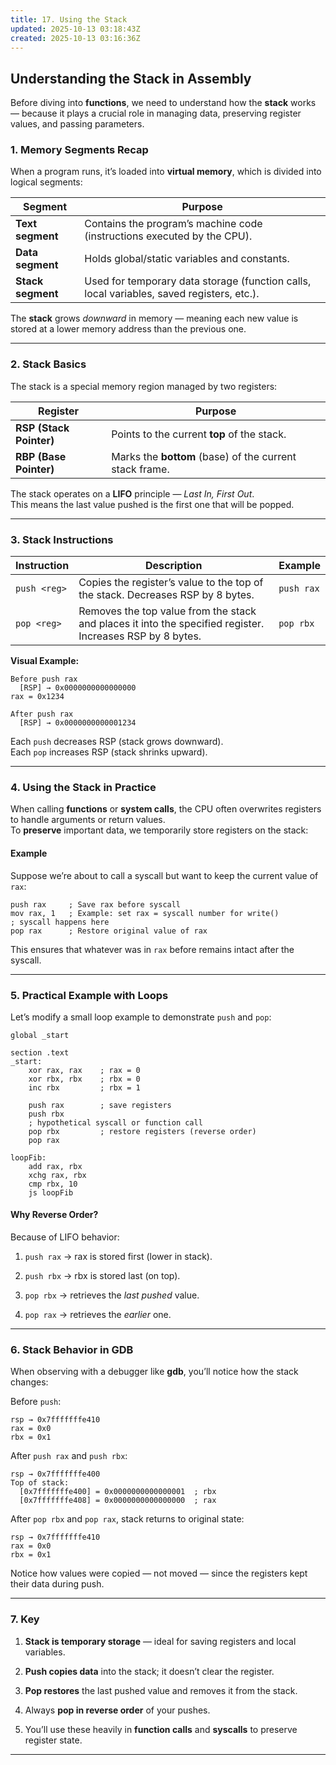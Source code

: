 ```yaml
---
title: 17. Using the Stack
updated: 2025-10-13 03:18:43Z
created: 2025-10-13 03:16:36Z
---
```


## Understanding the Stack in Assembly

Before diving into **functions**, we need to understand how the **stack** works — because it plays a crucial role in managing data, preserving register values, and passing parameters.

### 1\. Memory Segments Recap

When a program runs, it’s loaded into **virtual memory**, which is divided into logical segments:

| Segment | Purpose |
| --- | --- |
| **Text segment** | Contains the program’s machine code (instructions executed by the CPU). |
| **Data segment** | Holds global/static variables and constants. |
| **Stack segment** | Used for temporary data storage (function calls, local variables, saved registers, etc.). |

The **stack** grows *downward* in memory — meaning each new value is stored at a lower memory address than the previous one.

* * *

### 2\. Stack Basics

The stack is a special memory region managed by two registers:

| Register | Purpose |
| --- | --- |
| **RSP (Stack Pointer)** | Points to the current **top** of the stack. |
| **RBP (Base Pointer)** | Marks the **bottom** (base) of the current stack frame. |

The stack operates on a **LIFO** principle — *Last In, First Out*.  
This means the last value pushed is the first one that will be popped.

* * *

### 3\. Stack Instructions

| Instruction | Description | Example |
| --- | --- | --- |
| `push <reg>` | Copies the register’s value to the top of the stack. Decreases RSP by 8 bytes. | `push rax` |
| `pop <reg>` | Removes the top value from the stack and places it into the specified register. Increases RSP by 8 bytes. | `pop rbx` |

**Visual Example:**

```
Before push rax
  [RSP] → 0x0000000000000000
rax = 0x1234

After push rax
  [RSP] → 0x0000000000001234

```

Each `push` decreases RSP (stack grows downward).  
Each `pop` increases RSP (stack shrinks upward).

* * *

### 4\. Using the Stack in Practice

When calling **functions** or **system calls**, the CPU often overwrites registers to handle arguments or return values.  
To **preserve** important data, we temporarily store registers on the stack:

#### Example

Suppose we’re about to call a syscall but want to keep the current value of `rax`:

```
push rax     ; Save rax before syscall
mov rax, 1   ; Example: set rax = syscall number for write()
; syscall happens here
pop rax      ; Restore original value of rax

```

This ensures that whatever was in `rax` before remains intact after the syscall.

* * *

### 5\. Practical Example with Loops

Let’s modify a small loop example to demonstrate `push` and `pop`:

```
global _start

section .text
_start:
    xor rax, rax    ; rax = 0
    xor rbx, rbx    ; rbx = 0
    inc rbx         ; rbx = 1

    push rax        ; save registers
    push rbx
    ; hypothetical syscall or function call
    pop rbx         ; restore registers (reverse order)
    pop rax

loopFib:
    add rax, rbx
    xchg rax, rbx
    cmp rbx, 10
    js loopFib

```

#### Why Reverse Order?

Because of LIFO behavior:

1.  `push rax` → rax is stored first (lower in stack).
    
2.  `push rbx` → rbx is stored last (on top).
    
3.  `pop rbx` → retrieves the *last pushed* value.
    
4.  `pop rax` → retrieves the *earlier* one.
    

* * *

### 6\. Stack Behavior in GDB

When observing with a debugger like **gdb**, you’ll notice how the stack changes:

Before `push`:

```
rsp → 0x7fffffffe410
rax = 0x0
rbx = 0x1

```

After `push rax` and `push rbx`:

```
rsp → 0x7fffffffe400
Top of stack:
  [0x7fffffffe400] = 0x0000000000000001  ; rbx
  [0x7fffffffe408] = 0x0000000000000000  ; rax

```

After `pop rbx` and `pop rax`, stack returns to original state:

```
rsp → 0x7fffffffe410
rax = 0x0
rbx = 0x1

```

Notice how values were copied — not moved — since the registers kept their data during push.

* * *

### 7\. Key 

1.  **Stack is temporary storage** — ideal for saving registers and local variables.
    
2.  **Push copies data** into the stack; it doesn’t clear the register.
    
3.  **Pop restores** the last pushed value and removes it from the stack.
    
4.  Always **pop in reverse order** of your pushes.
    
5.  You’ll use these heavily in **function calls** and **syscalls** to preserve register state.
    

* * *

&nbsp;